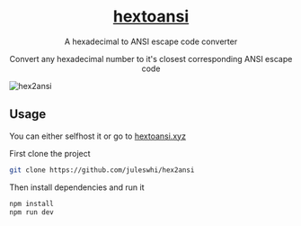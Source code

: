 <div align="center">

# [hextoansi](https://hextoansi.xyz)

A hexadecimal to ANSI escape code converter

Convert any hexadecimal number to it's closest corresponding ANSI escape code

</div>

![hex2ansi](https://github.com/user-attachments/assets/1a167b25-3918-460f-8754-60a2c0d69e9a)


## Usage

You can either selfhost it or go to [hextoansi.xyz](https://hextoansi.xyz)

First clone the project

```sh
git clone https://github.com/juleswhi/hex2ansi
```

Then install dependencies and run it

```sh
npm install
npm run dev
```
